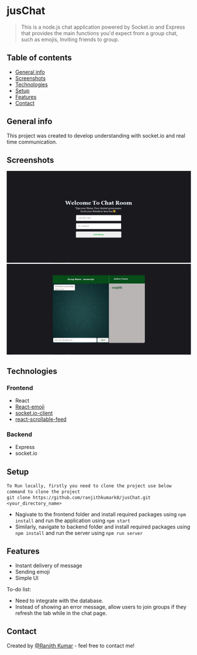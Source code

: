 # jusChat
> This is a node.js chat application powered by Socket.io and Express that provides the main functions you'd expect from a group chat, such as emojis, Inviting friends to group.

## Table of contents
* [General info](#general-info)
* [Screenshots](#screenshots)
* [Technologies](#technologies)
* [Setup](#setup)
* [Features](#features)
* [Contact](#contact)

## General info
This project was created to develop understanding with socket.io and real time communication.

## Screenshots
![Landing Page](https://github.com/ranjithkumark8/jusChat/blob/master/images/Landing%20Page.jpg?raw=true)
![Chat Room](https://github.com/ranjithkumark8/jusChat/blob/master/images/Chat%20Room.jpg?raw=true)

## Technologies
### Frontend
* React
* [React-emoji](https://www.npmjs.com/package/react-emoji)
* [socket.io-client](https://www.npmjs.com/package/socket.io-client)
* [react-scrollable-feed](https://www.npmjs.com/package/react-scrollable-feed?activeTab=versions)
### Backend
* Express
* socket.io

## Setup
```
To Run locally, firstly you need to clone the project use below command to clone the project
git clone https://github.com/ranjithkumark8/jusChat.git <your_directory_name>
```
* Nagivate to the frontend folder and install required packages using ```npm install``` and run the application using ```npm start```
* Similarly, navigate to backend folder and install required packages using ```npm install``` and run the server using ```npm run server```
## Features
* Instant delivery of message
* Sending emoji
* Simple UI

To-do list:
* Need to integrate with the database.
* Instead of showing an error message, allow users to join groups if they refresh the tab while in the chat page.


## Contact
Created by [@Ranjith Kumar](https://www.linkedin.com/in/ranjithkumark8/) - feel free to contact me!
